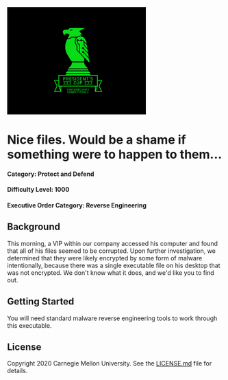 <img src="../../logo.png" height="250px">

# Nice files. Would be a shame if something were to happen to them...

#### Category: Protect and Defend
#### Difficulty Level: 1000
#### Executive Order Category: Reverse Engineering

## Background

This morning, a VIP within our company accessed his computer and found that all of his files seemed to be corrupted.
Upon further investigation, we determined that they were likely encrypted by some form of malware intentionally, because
there was a single executable file on his desktop that was not encrypted. We don't know what it does, and we'd like you
to find out.

## Getting Started

You will need standard malware reverse engineering tools to work through this executable.

## License
Copyright 2020 Carnegie Mellon University. See the [LICENSE.md](../../LICENSE.md) file for details.